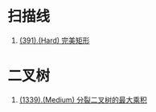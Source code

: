 # 扫描线

1. [(391).(Hard) 完美矩形][391]

# 二叉树

1. [(1339).(Medium) 分裂二叉树的最大乘积][1339]


[391]: ../scanline/E391_Hard_PerfectRectangle.java
[1339]: ../binarytree/E1339_Medium_MaximumProductOfSplittedBinaryTree.java
